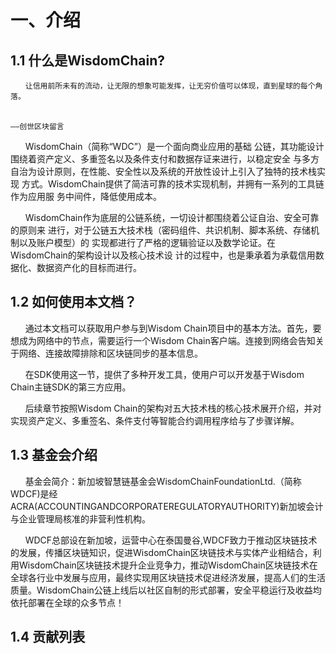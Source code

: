 # 一、介绍
## 1.1 什么是WisdomChain?
```
　　让信用前所未有的流动，让无限的想象可能发挥，让无穷价值可以体现，直到星球的每个角落。

　　　　　　　　　　　　　　　　　　　　　　　　　　　　　　　　　　　　　　　　　　　——创世区块留言
 ```
&#160;&#160;&#160;&#160;&#160;&#160;WisdomChain（简称“WDC”）是一个面向商业应用的基础
公链，其功能设计围绕着资产定义、多重签名以及条件支付和数据存证来进行，以稳定安全
与多方自治为设计原则，在性能、安全性以及系统的开放性设计上引入了独特的技术栈实现
方式。WisdomChain提供了简洁可靠的技术实现机制，并拥有一系列的工具链作为应用服
务中间件，降低使用成本。

&#160;&#160;&#160;&#160;&#160;&#160;WisdomChain作为底层的公链系统，一切设计都围绕着公证自治、安全可靠的原则来
进行，对于公链五大技术栈（密码组件、共识机制、脚本系统、存储机制以及账户模型）的
实现都进行了严格的逻辑验证以及数学论证。在WisdomChain的架构设计以及核心技术设
计的过程中，也是秉承着为承载信用数据化、数据资产化的目标而进行。

## 1.2 如何使用本文档？
&#160;&#160;&#160;&#160;&#160;&#160;通过本文档可以获取用户参与到Wisdom Chain项目中的基本方法。首先，要想成为网络中的节点，需要运行一个Wisdom Chain客户端。连接到网络会告知关于网络、连接故障排除和区块链同步的基本信息。

&#160;&#160;&#160;&#160;&#160;&#160;在SDK使用这一节，提供了多种开发工具，使用户可以开发基于Wisdom Chain主链SDK的第三方应用。

&#160;&#160;&#160;&#160;&#160;&#160;后续章节按照Wisdom Chain的架构对五大技术栈的核心技术展开介绍，并对实现资产定义、多重签名、条件支付等智能合约调用程序给与了步骤详解。

##  1.3 基金会介绍
&#160;&#160;&#160;&#160;&#160;&#160;基金会简介：新加坡智慧链基金会WisdomChainFoundationLtd.（简称WDCF)是经ACRA(ACCOUNTINGANDCORPORATEREGULATORYAUTHORITY)新加坡会计与企业管理局核准的非营利性机构。

&#160;&#160;&#160;&#160;&#160;&#160;WDCF总部设在新加坡，运营中心在泰国曼谷,WDCF致力于推动区块链技术的发展，传播区块链知识，促进WisdomChain区块链技术与实体产业相结合，利用WisdomChain区块链技术提升企业竞争力，推动WisdomChain区块链技术在全球各行业中发展与应用，最终实现用区块链技术促进经济发展，提高人们的生活质量。WisdomChain公链上线后以社区自制的形式部署，安全平稳运行及收益均依托部署在全球的众多节点！

## 1.4 贡献列表